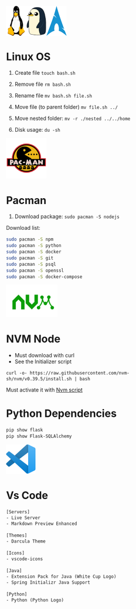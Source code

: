 
<div style="display: flex;">
    <img src='../../images/tux.png' width='55'/>
    <img src='../../images/gunter.webp' width='55'/>
    <img src='../../images/arch.png' width='55'/>
</div>


# Linux OS
1. Create file `touch bash.sh`
2. Remove file `rm bash.sh`
3. Rename file `mv bash.sh file.sh`
4. Move file (to parent folder) `mv file.sh ../`
5. Move nested folder: `mv -r ./nested ../../home`

6. Disk usage: `du -sh` 

<img src='../../images/pacman.png' width='110'/>

# Pacman
1. Download package: `sudo pacman -S nodejs`

Download list:
```sh
sudo pacman -S npm
sudo pacman -S python
sudo pacman -S docker
sudo pacman -S git
sudo pacman -S psql
sudo pacman -S openssl
sudo pacman -S docker-compose
```

<img src='../../images/nvm.png' width='140'/>

# NVM Node
* Must download with curl
* See the Initializer script

```
curl -o- https://raw.githubusercontent.com/nvm-sh/nvm/v0.39.5/install.sh | bash
```

Must activate it with [Nvm script](../addons/nvm_init.sh)

# Python Dependencies
```sh
pip show flask
pip show Flask-SQLAlchemy
```

<img src='../../images/codeoss.png' width='80'/>

# Vs Code
```
[Servers]
- Live Server
- Markdown Preview Enhanced

[Themes]
- Darcula Theme

[Icons]
- vscode-icons

[Java]
- Extension Pack for Java (White Cup Logo)
- Spring Initializr Java Support

[Python]
- Python (Python Logo)
```


